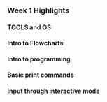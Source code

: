 ### Week 1 Highlights

#### TOOLS and OS
#### Intro to Flowcharts
#### Intro to programming
#### Basic print commands
#### Input through interactive mode

